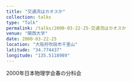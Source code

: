 ```yaml
---
title: "交通流はカオスか"
collection: talks
type: "Talk"
permalink: /talks/2000-03-22-25-交通流はカオスか
venue: "関西大学"
date: 2000-03-22-25
location: "大阪府吹田市千里山"
latitude: "34.774437"
longitude: "135.5118989"
---
```


2000年日本物理学会春の分科会
